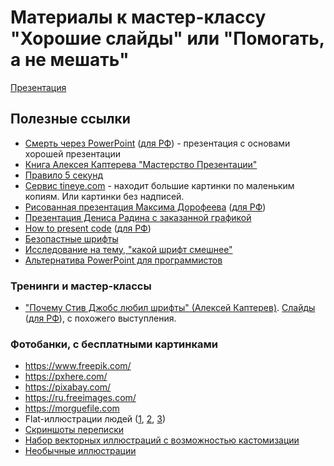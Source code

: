 # Материалы к мастер-классу "Хорошие слайды" или "Помогать, а не мешать"

[Презентация](https://drive.google.com/file/d/1CuCma0WUJhFo68-6hCYCEh1Wn2luIzGM/view?usp=sharing)

## Полезные ссылки
- [Смерть через PowerPoint](https://www.slideshare.net/thecroaker/death-by-powerpoint-rus) ([для РФ](https://drive.google.com/file/d/15LYX_Ma6iH0JksVDX2rKFMKUvC1BSEMQ/view?usp=sharing)) - презентация с основами хорошей презентации
- [Книга Алексея Каптерева "Мастерство Презентации"](https://www.litres.ru/aleksey-kapterev/masterstvo-prezentacii-kak-sozdavat-prezentacii-kotorye-mogut-izmenit-mir/?lfrom=460221634&ref_key=310f2a28e29537b83490a5d1c931866c172f878edeb9c60325f46ef89631492b&ref_offer=1)
- [Правило 5 секунд](https://marketing.wikireading.ru/8731)
- [Сервис tineye.com](https://www.tineye.com) - находит большие картинки по маленьким копиям. Или картинки без надписей.
- [Рисованная презентация Максима Дорофеева](https://www.slideshare.net/Cartmendum/shewhart-6sigma-and-snowflakemen
) ([для РФ](https://drive.google.com/file/d/1IO4R1uYjZlCTCWv3gCkUvu5gxqc7L10S/view?usp=sharing))
- [Презентация Дениса Радина с заказанной графикой](https://drive.google.com/file/d/1X9ua8HVz_kF5LbK7bpTjZlDL4jSuwH4O/view)
- [How to present code](https://www.slideshare.net/LookAtMySlides/codeware) ([для РФ](https://drive.google.com/file/d/14UgsrQu15MfbRKpUA5Aqg58G5LAgoEgO/view?usp=sharing)) 
- [Безопастные шрифты]( https://templates.mailchimp.com/design/typography/)
- [Исследование на тему, "какой шрифт смешнее"](https://www.ncbi.nlm.nih.gov/pubmed/18459353)
- [Альтернатива PowerPoint для программистов](https://github.com/shower/shower)

### Тренинги и мастер-классы
- ["Почему Стив Джобс любил шрифты" (Алексей Каптерев)](https://youtu.be/vRzaPvm3nhY). [Слайды]( https://www.slideshare.net/thecroaker/lectures-on-typefaces) ([для РФ](https://drive.google.com/file/d/1jFHR7SRSC71z1r1d2wFqtWydJdMJqsO8/view?usp=sharing)), с похожего выступления.


### Фотобанки, с бесплатными картинками
 - https://www.freepik.com/
 - https://pxhere.com/
 - https://pixabay.com/
 - https://ru.freeimages.com/
 - https://morguefile.com
 - Flat-иллюстрации людей ([1](https://www.behance.net/gallery/69400595/People-Flat-Illustration), [2](https://www.behance.net/gallery/84031591/People-Illustration-Bundle2), [3](https://www.behance.net/gallery/73845993/People-Illustration-Bundle))
 - [Cкриншоты переписки](https://screenchat.live/)
 - [Набор векторных иллюстраций с возможностью кастомизации](https://iradesign.io/)
 - [Необычные иллюстрации](https://mixkit.co/)
 
